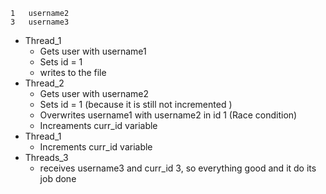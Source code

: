 ```
1	username2
3	username3
```

- Thread_1
  - Gets user with username1
  - Sets id = 1
  - writes to the file
- Thread_2
  - Gets user with username2
  - Sets id = 1 (because it is still not incremented )
  - Overwrites username1 with username2 in id 1 (Race condition)
  - Increaments curr_id variable
- Thread_1
  - Increments curr_id variable
- Threads_3
  - receives username3 and curr_id 3, so everything good and it do its job done 